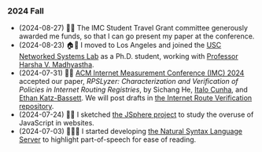 <!-- toc -->
<!-- markdownlint-disable-file first-line-h1 -->
### 2024 Fall

- (2024-08-27)
    📖💵 The IMC Student Travel Grant committee generously awarded me funds, so
    that I can go present my paper at the conference.
- (2024-08-23) 🏠🔬 I moved to Los Angeles and joined the
    [USC Networked Systems Lab](https://nsl.usc.edu/) as a Ph.D. student,
    working with [Professor Harsha V. Madhyastha](https://www.harsha.usc.edu/).
- (2024-07-31) 📖🌐 [ACM Internet Measurement Conference (IMC)
    2024](https://conferences.sigcomm.org/imc/2024/) accepted our paper,
    *RPSLyzer: Characterization and Verification of Policies in
    Internet Routing Registries*, by Sichang He,
    [Italo Cunha](https://cunha.github.io/), and
    [Ethan Katz-Bassett](http://www.columbia.edu/~ebk2141/).
    We will post drafts in
    [the Internet Route Verification
    repository](https://github.com/SichangHe/internet_route_verification).
- (2024-07-24) 🐙🌐 I sketched
    [the JSphere project](https://github.com/SichangHe/JSphere/) to
    study the overuse of JavaScript in websites.
- (2024-07-03) 🐙🇬🇧 I started developing
    [the Natural Syntax Language
    Server](https://github.com/SichangHe/natural_syntax) to
    highlight part-of-speech for ease of reading.
